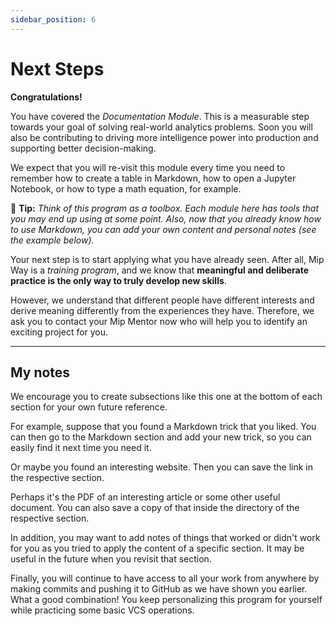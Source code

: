 ```yaml
---
sidebar_position: 6
---
```

# Next Steps

**Congratulations!**

You have covered the *Documentation Module*. This is a measurable
step towards your goal of solving real-world analytics problems.
Soon you will also be contributing to driving more intelligence power
into production and supporting better decision-making.

We expect that you will re-visit this module every time you need to 
remember how to create a table in Markdown, how to open a Jupyter Notebook,
or how to type a math equation, for example.

📝 **Tip:** 
*Think of this program as a toolbox. Each module here has tools that 
you may end up using at some point. Also, now that you already know how
to use Markdown, you can add your own content and personal notes 
(see the example below).*

Your next step is to start applying what you have already seen.
After all, Mip Way is a *training program*, and we know that 
**meaningful and deliberate practice is the only way to truly develop
new skills**.

However, we understand that different people have different interests
and derive meaning differently from the experiences they have.
Therefore, we ask you to contact your Mip Mentor now who will help
you to identify an exciting project for you. 

----

## My notes

We encourage you to create subsections like this one at the bottom of
each section for your own future reference. 

For example, suppose that you found a Markdown trick that you liked. 
You can then go to the Markdown section and add your new trick, so you can 
easily find it next time you need it. 

Or maybe you found an interesting website. 
Then you can save the link in the respective section.

Perhaps it's the PDF of an interesting article or some other useful document.
You can also save a copy of that inside the directory of the respective
section.

In addition, you may want to add notes of things that worked or didn't 
work for you as you tried to apply the content of a specific section. 
It may be useful in the future when you revisit that section.

Finally, you will continue to have access to all your work from
anywhere by making commits and pushing it to GitHub as we have shown you
earlier. What a good combination! You keep personalizing this program
for yourself while practicing some basic VCS operations. 
